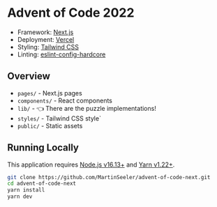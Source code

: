 # Advent of Code 2022

- Framework: [Next.js](https://nextjs.org/)
- Deployment: [Vercel](https://vercel.com/)
- Styling: [Tailwind CSS](https://tailwindcss.com/)
- Linting: [eslint-config-hardcore](https://github.com/EvgenyOrekhov/eslint-config-hardcore)

## Overview

- `pages/` - Next.js pages
- `components/` - React components
- `lib/` - 👈 There are the puzzle implementations!
- `styles/` - Tailwind CSS style`
- `public/` - Static assets

## Running Locally

This application requires [Node.js v16.13+](https://nodejs.org/en/download/) and [Yarn v1.22+](https://classic.yarnpkg.com/en/docs/install).

```bash
git clone https://github.com/MartinSeeler/advent-of-code-next.git
cd advent-of-code-next
yarn install
yarn dev
```
